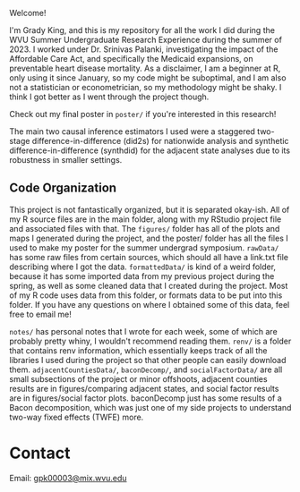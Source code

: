 ﻿Welcome!

I'm Grady King, and this is my repository for all the work I did during the WVU Summer Undergraduate Research Experience during the summer of 2023. I worked under Dr. Srinivas Palanki, investigating the impact of the Affordable Care Act, and specifically the Medicaid expansions, on preventable heart disease mortality. As a disclaimer, I am a beginner at R, only using it since January, so my code might be suboptimal, and I am also not a statistician or econometrician, so my methodology might be shaky. I think I got better as I went through the project though.

Check out my final poster in `poster/` if you're interested in this research!

The main two causal inference estimators I used were a staggered two-stage difference-in-difference (did2s) for nationwide analysis and synthetic difference-in-difference (synthdid) for the adjacent state analyses due to its robustness in smaller settings.

## Code Organization
This project is not fantastically organized, but it is separated okay-ish. All of my R source files are in the main folder, along with my RStudio project file and associated files with that. The `figures/` folder has all of the plots and maps I generated during the project, and the poster/ folder has all the files I used to make my poster for the summer undergrad symposium. `rawData/` has some raw files from certain sources, which should all have a link.txt file describing where I got the data. `formattedData/` is kind of a weird folder, because it has some imported data from my previous project during the spring, as well as some cleaned data that I created during the project. Most of my R code uses data from this folder, or formats data to be put into this folder. If you have any questions on where I obtained some of this data, feel free to email me!

`notes/` has personal notes that I wrote for each week, some of which are probably pretty whiny, I wouldn't recommend reading them. `renv/` is a folder that contains renv information, which essentially keeps track of all the libraries I used during the project so that other people can easily download them. `adjacentCountiesData/`, `baconDecomp/`, and `socialFactorData/` are all small subsections of the project or minor offshoots, adjacent counties results are in figures/comparing adjacent states, and social factor results are in figures/social factor plots. baconDecomp just has some results of a Bacon decomposition, which was just one of my side projects to understand two-way fixed effects (TWFE) more.

# Contact
Email: gpk00003@mix.wvu.edu

